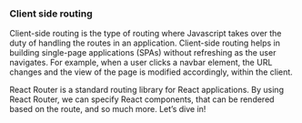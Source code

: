 ### Client side routing
Client-side routing is the type of routing where Javascript takes over the duty of handling the routes in an application. Client-side routing helps in building single-page applications (SPAs) without refreshing as the user navigates. For example, when a user clicks a navbar element, the URL changes and the view of the page is modified accordingly, within the client.

React Router is a standard routing library for React applications. By using React Router, we can specify React components, that can be rendered based on the route, and so much more. Let’s dive in!

